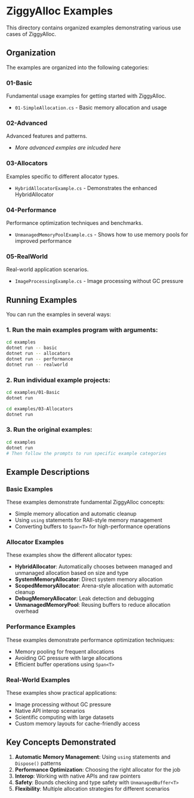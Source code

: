 # ZiggyAlloc Examples

This directory contains organized examples demonstrating various use cases of ZiggyAlloc.

## Organization

The examples are organized into the following categories:

### 01-Basic
Fundamental usage examples for getting started with ZiggyAlloc.

- `01-SimpleAllocation.cs` - Basic memory allocation and usage

### 02-Advanced
Advanced features and patterns.

- *More advanced exmples are inlcuded here* 

### 03-Allocators
Examples specific to different allocator types.

- `HybridAllocatorExample.cs` - Demonstrates the enhanced HybridAllocator

### 04-Performance
Performance optimization techniques and benchmarks.

- `UnmanagedMemoryPoolExample.cs` - Shows how to use memory pools for improved performance

### 05-RealWorld
Real-world application scenarios.

- `ImageProcessingExample.cs` - Image processing without GC pressure

## Running Examples

You can run the examples in several ways:

### 1. Run the main examples program with arguments:
```bash
cd examples
dotnet run -- basic
dotnet run -- allocators
dotnet run -- performance
dotnet run -- realworld
```

### 2. Run individual example projects:
```bash
cd examples/01-Basic
dotnet run

cd examples/03-Allocators
dotnet run
```

### 3. Run the original examples:
```bash
cd examples
dotnet run
# Then follow the prompts to run specific example categories
```

## Example Descriptions

### Basic Examples
These examples demonstrate fundamental ZiggyAlloc concepts:
- Simple memory allocation and automatic cleanup
- Using `using` statements for RAII-style memory management
- Converting buffers to `Span<T>` for high-performance operations

### Allocator Examples
These examples show the different allocator types:
- **HybridAllocator**: Automatically chooses between managed and unmanaged allocation based on size and type
- **SystemMemoryAllocator**: Direct system memory allocation
- **ScopedMemoryAllocator**: Arena-style allocation with automatic cleanup
- **DebugMemoryAllocator**: Leak detection and debugging
- **UnmanagedMemoryPool**: Reusing buffers to reduce allocation overhead

### Performance Examples
These examples demonstrate performance optimization techniques:
- Memory pooling for frequent allocations
- Avoiding GC pressure with large allocations
- Efficient buffer operations using `Span<T>`

### Real-World Examples
These examples show practical applications:
- Image processing without GC pressure
- Native API interop scenarios
- Scientific computing with large datasets
- Custom memory layouts for cache-friendly access

## Key Concepts Demonstrated

1. **Automatic Memory Management**: Using `using` statements and `Dispose()` patterns
2. **Performance Optimization**: Choosing the right allocator for the job
3. **Interop**: Working with native APIs and raw pointers
4. **Safety**: Bounds checking and type safety with `UnmanagedBuffer<T>`
5. **Flexibility**: Multiple allocation strategies for different scenarios